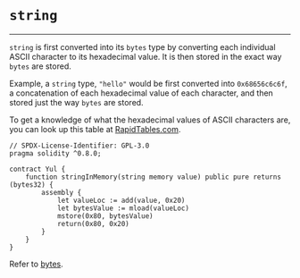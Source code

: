 # `string`

---

`string` is first converted into its `bytes` type by converting each individual ASCII character to its hexadecimal 
value. It is then stored in the exact way `bytes` are stored.

Example, a `string` type, `"hello"` would be first converted into `0x68656c6c6f`, a concatenation of each hexadecimal value of each character, and then stored just the way `bytes` are stored.

To get a knowledge of what the hexadecimal values of ASCII characters are, you can look up this table at 
[RapidTables.com](https://www.rapidtables.com/code/text/ascii-table.html).

```solidity
// SPDX-License-Identifier: GPL-3.0
pragma solidity ^0.8.0;

contract Yul {
    function stringInMemory(string memory value) public pure returns (bytes32) {
        assembly {
            let valueLoc := add(value, 0x20)
            let bytesValue := mload(valueLoc)
            mstore(0x80, bytesValue)
            return(0x80, 0x20)
        }
    }
}
```

Refer to [bytes](4-3-4-bytes.md).